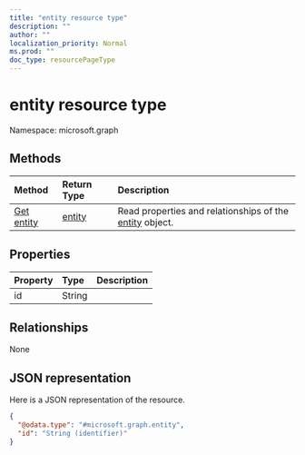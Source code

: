 ```yaml
---
title: "entity resource type"
description: ""
author: ""
localization_priority: Normal
ms.prod: ""
doc_type: resourcePageType
---
```


# entity resource type


Namespace: microsoft.graph



## Methods
|Method|Return Type|Description|
|:---|:---|:---|
|[Get entity](../api/entity-get.md)|[entity](../resources/entity.md)|Read properties and relationships of the [entity](../resources/entity.md) object.|

## Properties
|Property|Type|Description|
|:---|:---|:---|
|id|String||

## Relationships
None

## JSON representation
Here is a JSON representation of the resource.
<!-- {
  "blockType": "resource",
  "keyProperty": "id",
  "@odata.type": "microsoft.graph.entity",
  "baseType": "",
  "openType": false
}
-->
``` json
{
  "@odata.type": "#microsoft.graph.entity",
  "id": "String (identifier)"
}
```

